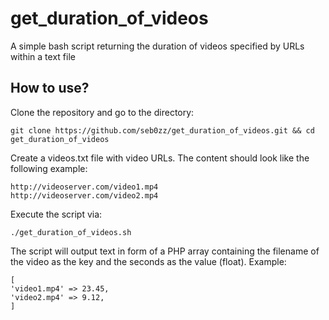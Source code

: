 # get_duration_of_videos
A simple bash script returning the duration of videos specified by URLs within a text file

## How to use?

Clone the repository and go to the directory:

```
git clone https://github.com/seb0zz/get_duration_of_videos.git && cd get_duration_of_videos
```

Create a videos.txt file with video URLs. The content should look like the following example:

```
http://videoserver.com/video1.mp4
http://videoserver.com/video2.mp4
```

Execute the script via:

```
./get_duration_of_videos.sh
```

The script will output text in form of a PHP array containing the filename of the video as the key and the seconds as the value (float). Example:

```
[
'video1.mp4' => 23.45,
'video2.mp4' => 9.12,
]
```
